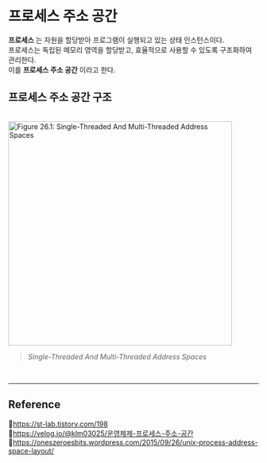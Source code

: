 # 프로세스 주소 공간

**프로세스** 는 자원을 할당받아 프로그램이 실행되고 있는 상태 인스턴스이다.  
프로세스는 독립된 메모리 영역을 할당받고, 효율적으로 사용할 수 있도록 구조화하여 관리한다.  
이를 **프로세스 주소 공간** 이라고 한다.

## 프로세스 주소 공간 구조

<br/>
<img src="https://user-images.githubusercontent.com/66757141/210360710-7ce59dc1-18f7-4c1e-baf1-c0d4a0d87c4a.png" alt="Figure 26.1: Single-Threaded And Multi-Threaded Address Spaces" width="450px" />

> _Single-Threaded And Multi-Threaded Address Spaces_

<br/>

---

## Reference

📄https://st-lab.tistory.com/198  
📄https://velog.io/@klm03025/운영체제-프로세스-주소-공간  
📄https://oneszeroesbits.wordpress.com/2015/09/26/unix-process-address-space-layout/
